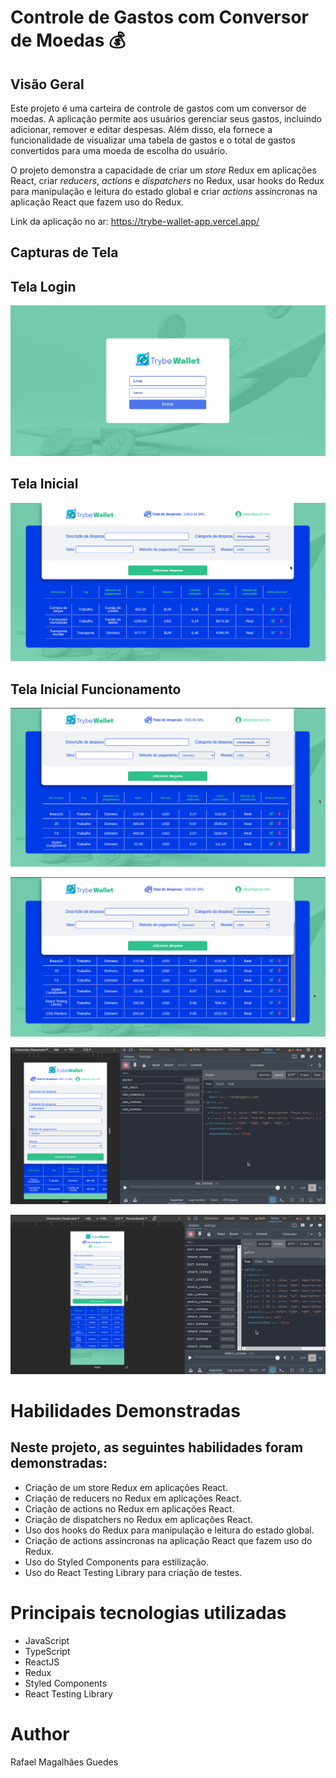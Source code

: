 # Controle de Gastos com Conversor de Moedas 💰

## Visão Geral

Este projeto é uma carteira de controle de gastos com um conversor de moedas. A aplicação permite aos usuários gerenciar seus gastos, incluindo adicionar, remover e editar despesas. Além disso, ela fornece a funcionalidade de visualizar uma tabela de gastos e o total de gastos convertidos para uma moeda de escolha do usuário.

O projeto demonstra a capacidade de criar um _store_ Redux em aplicações React, criar _reducers_, _actions_ e _dispatchers_ no Redux, usar hooks do Redux para manipulação e leitura do estado global e criar _actions_ assíncronas na aplicação React que fazem uso do Redux.

Link da aplicação no ar: https://trybe-wallet-app.vercel.app/

## Capturas de Tela

## Tela Login

![Tela Login](imgs/tela_login.png)

## Tela Inicial

![Tela Inicial](imgs/tela_inicial_mobile.png)

## Tela Inicial Funcionamento

![Tela Inicial](imgs/tela_2.png)

![Tela Inicial](imgs/tela_3.png)

![Tela Inicial](imgs/resposive_redux.png)

![Tela Inicial](imgs/responsive_redux_2.png)

# Habilidades Demonstradas

## Neste projeto, as seguintes habilidades foram demonstradas:

- Criação de um store Redux em aplicações React.
- Criação de reducers no Redux em aplicações React.
- Criação de actions no Redux em aplicações React.
- Criação de dispatchers no Redux em aplicações React.
- Uso dos hooks do Redux para manipulação e leitura do estado global.
- Criação de actions assíncronas na aplicação React que fazem uso do Redux.
- Uso do Styled Components para estilização.
- Uso do React Testing Library para criação de testes.

# Principais tecnologias utilizadas

- JavaScript
- TypeScript
- ReactJS
- Redux
- Styled Components
- React Testing Library

# Author

Rafael Magalhães Guedes
